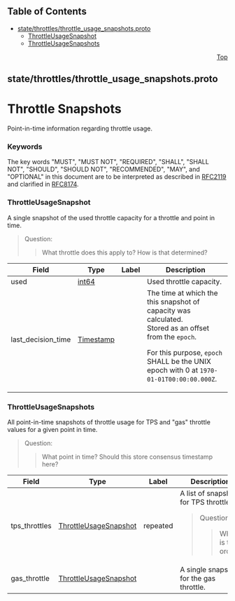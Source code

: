 ## Table of Contents

- [state/throttles/throttle_usage_snapshots.proto](#state_throttles_throttle_usage_snapshots-proto)
    - [ThrottleUsageSnapshot](#proto-ThrottleUsageSnapshot)
    - [ThrottleUsageSnapshots](#proto-ThrottleUsageSnapshots)
  



<a name="state_throttles_throttle_usage_snapshots-proto"></a>
<p align="right"><a href="#top">Top</a></p>

## state/throttles/throttle_usage_snapshots.proto
# Throttle Snapshots
Point-in-time information regarding throttle usage.

### Keywords
The key words "MUST", "MUST NOT", "REQUIRED", "SHALL", "SHALL NOT",
"SHOULD", "SHOULD NOT", "RECOMMENDED", "MAY", and "OPTIONAL" in this
document are to be interpreted as described in [RFC2119](https://www.ietf.org/rfc/rfc2119)
and clarified in [RFC8174](https://www.ietf.org/rfc/rfc8174).


<a name="proto-ThrottleUsageSnapshot"></a>

### ThrottleUsageSnapshot
A single snapshot of the used throttle capacity for a throttle and point in
time.

> Question:
>> What throttle does this apply to? How is that determined?


| Field | Type | Label | Description |
| ----- | ---- | ----- | ----------- |
| used | [int64](#int64) |  | Used throttle capacity. |
| last_decision_time | [Timestamp](#proto-Timestamp) |  | The time at which the this snapshot of capacity was calculated.<br/> Stored as an offset from the `epoch`. <p> For this purpose, `epoch` SHALL be the UNIX epoch with 0 at `1970-01-01T00:00:00.000Z`. |






<a name="proto-ThrottleUsageSnapshots"></a>

### ThrottleUsageSnapshots
All point-in-time snapshots of throttle usage for TPS and "gas" throttle
values for a given point in time.

> Question:
>> What point in time?  Should this store consensus timestamp here?


| Field | Type | Label | Description |
| ----- | ---- | ----- | ----------- |
| tps_throttles | [ThrottleUsageSnapshot](#proto-ThrottleUsageSnapshot) | repeated | A list of snapshots for TPS throttles. <p> <blockquote>Question:<blockquote>What is the order?</blockquote></blockquote> |
| gas_throttle | [ThrottleUsageSnapshot](#proto-ThrottleUsageSnapshot) |  | A single snapshot for the gas throttle. |





 <!-- end messages -->

 <!-- end enums -->

 <!-- end HasExtensions -->

 <!-- end services -->



